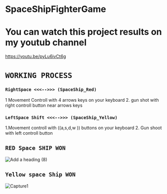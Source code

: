 # SpaceShipFighterGame

# You can watch this project results on my youtub channel

 https://youtu.be/pyLu6ivCt6g



# `WORKING PROCESS`

###   `RightSpace <<<-->>> (SpaceShip_Red)`
1 Movement Controll with 4 arrows keys on your keyboard
2. gun shot with right controll button near arrows keys

### `LeftSpace Shift <<<-->>> (SpaceShip_Yellow)`
1.Movement controll with  ((a,s,d,w )) buttons on your keyboard
2. Gun shoot with left controll button 

## ` RED Space SHIP WON  `

![Add a heading (8)](https://user-images.githubusercontent.com/98689629/192081146-03d6870a-fe4f-4900-a047-c10ee8d939a0.png) 

##  ` Yellow space Ship WON `

![Capture1](https://user-images.githubusercontent.com/98689629/192081224-7bc19e77-e424-45a7-9f7a-4c6d5d68b1cc.PNG)



